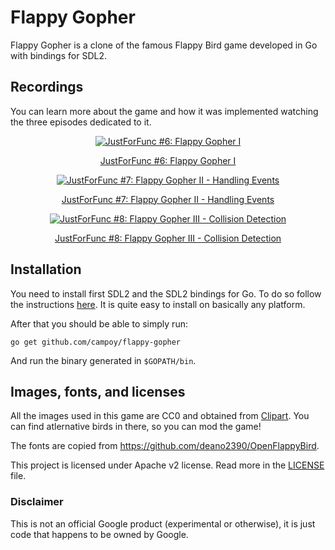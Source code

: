 # Flappy Gopher

Flappy Gopher is a clone of the famous Flappy Bird game developed in Go with
bindings for SDL2.

## Recordings

You can learn more about the game and how it was implemented watching the three
episodes dedicated to it.

<div style="text-align:center">
    <a href="https://youtu.be/aYkxFbd6luY?list=PL64wiCrrxh4Jisi7OcCJIUpguV_f5jGnZ">
        <img src="https://img.youtube.com/vi/aYkxFbd6luY/0.jpg" alt="JustForFunc #6: Flappy Gopher I">
        <p>JustForFunc #6: Flappy Gopher I</p>
    </a>
</div>

<div style="text-align:center">
    <a href="https://youtu.be/tX_Fgt0gVbQ?list=PL64wiCrrxh4Jisi7OcCJIUpguV_f5jGnZ">
        <img src="https://img.youtube.com/vi/tX_Fgt0gVbQ/0.jpg" alt="JustForFunc #7: Flappy Gopher II - Handling Events">
        <p>JustForFunc #7: Flappy Gopher II - Handling Events</p>
    </a>
</div>

<div style="text-align:center">
    <a href="https://youtu.be/jy9XKfYjtwE?list=PL64wiCrrxh4Jisi7OcCJIUpguV_f5jGnZ">
        <img src="https://img.youtube.com/vi/jy9XKfYjtwE/0.jpg" alt="JustForFunc #8: Flappy Gopher III - Collision Detection">
        <p>JustForFunc #8: Flappy Gopher III - Collision Detection</p>
    </a>
</div>

## Installation

You need to install first SDL2 and the SDL2 bindings for Go. To do so follow the instructions [here](https://github.com/veandco/go-sdl2).
It is quite easy to install on basically any platform.

After that you should be able to simply run:

    go get github.com/campoy/flappy-gopher

And run the binary generated in `$GOPATH/bin`.

## Images, fonts, and licenses

All the images used in this game are CC0 and obtained from [Clipart](https://openclipart.org/tags/flapping).
You can find atlernative birds in there, so you can mod the game!

The fonts are copied from https://github.com/deano2390/OpenFlappyBird.

This project is licensed under Apache v2 license. Read more in the [LICENSE](LICENSE) file.

### Disclaimer

This is not an official Google product (experimental or otherwise), it is just
code that happens to be owned by Google.